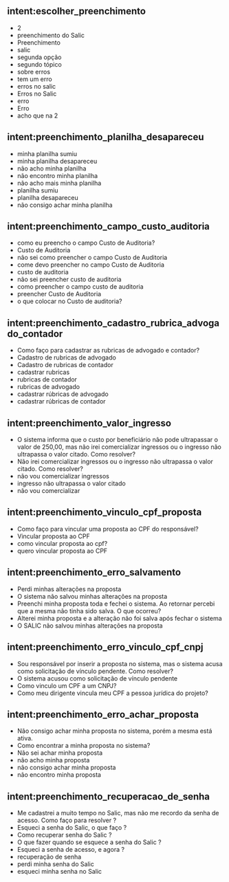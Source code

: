 ## intent:escolher_preenchimento
- 2
- preenchimento do Salic
- Preenchimento
- salic
- segunda opção
- segundo tópico
- sobre erros
- tem um erro
- erros no salic
- Erros no Salic
- erro
- Erro
- acho que na 2

## intent:preenchimento_planilha_desapareceu
- minha planilha sumiu
- minha planilha desapareceu
- não acho minha planilha
- não encontro minha planilha
- não acho mais minha planilha
- planilha sumiu
- planilha desapareceu
- não consigo achar minha planilha

## intent:preenchimento_campo_custo_auditoria
- como eu preencho o campo Custo de Auditoria?
- Custo de Auditoria
- não sei como preencher o campo Custo de Auditoria
- come devo preencher no campo Custo de Auditoria
- custo de auditoria
- não sei preencher custo de auditoria
- como preencher o campo custo de auditoria
- preencher Custo de Auditoria
- o que colocar no Custo de auditoria?

## intent:preenchimento_cadastro_rubrica_advogado_contador
- Como faço para cadastrar as rubricas de advogado e contador?
- Cadastro de rubricas de advogado
- Cadastro de rubricas de contador
- cadastrar rubricas
- rubricas de contador
- rubricas de advogado
- cadastrar rúbricas de advogado
- cadastrar rúbricas de contador

## intent:preenchimento_valor_ingresso
- O sistema informa que o custo por beneficiário não pode ultrapassar o valor de 250,00, mas não irei comercializar ingressos ou o ingresso não ultrapassa o valor citado. Como resolver?
- Não irei comercializar ingressos ou o ingresso não ultrapassa o valor citado. Como resolver?
- não vou comercializar ingressos
- ingresso não ultrapassa o valor citado
- não vou comercializar

## intent:preenchimento_vinculo_cpf_proposta
- Como faço para vincular uma proposta ao CPF do responsável?
- Vincular proposta ao CPF
- como vincular proposta ao cpf?
- quero vincular proposta ao CPF

## intent:preenchimento_erro_salvamento
- Perdi minhas alterações na proposta
- O sistema não salvou minhas alterações na proposta
- Preenchi minha proposta toda e fechei o sistema. Ao retornar percebi \
  que a mesma não tinha sido salva. O que ocorreu?
- Alterei minha proposta e a alteração não foi salva após fechar o sistema
- O SALIC não salvou minhas alterações na proposta

## intent:preenchimento_erro_vinculo_cpf_cnpj
- Sou responsável por inserir a proposta no sistema, mas o sistema acusa como solicitação de vínculo pendente. Como resolver?
- O sistema acusou como solicitação de vínculo pendente
- Como vinculo um CPF a um CNPJ?
- Como meu dirigente vincula meu CPF a pessoa jurídica do projeto?

## intent:preenchimento_erro_achar_proposta
- Não consigo achar minha proposta no sistema, porém a mesma está ativa.
- Como encontrar a minha proposta no sistema?
- Não sei achar minha proposta
- não acho minha proposta
- não consigo achar minha proposta
- não encontro minha proposta

## intent:preenchimento_recuperacao_de_senha
- Me cadastrei a muito tempo no Salic, mas não me recordo da senha de \
  acesso. Como faço para resolver ?
- Esqueci a senha do Salic, o que faço ?
- Como recuperar senha do Salic ?
- O que fazer quando se esquece a senha do Salic ?
- Esqueci a senha de acesso, e agora ?
- recuperação de senha
- perdi minha senha do Salic
- esqueci minha senha no Salic
